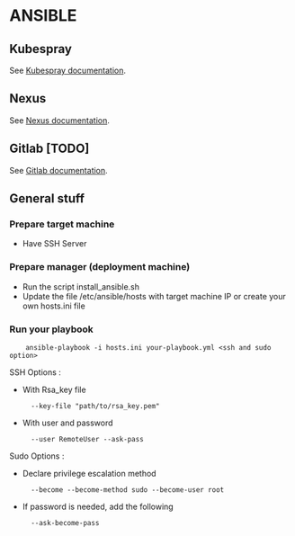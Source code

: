 # ANSIBLE

## Kubespray

See [Kubespray documentation](./kubespray/README.md).

## Nexus

See [Nexus documentation](./nexus/docs/README.md).

## Gitlab [TODO]

See [Gitlab documentation](./gitlab/README.md).

## General stuff

### Prepare target machine

* Have SSH Server

### Prepare manager (deployment machine)

* Run the script install_ansible.sh
* Update the file /etc/ansible/hosts with target machine IP or create your own hosts.ini file

### Run your playbook

        ansible-playbook -i hosts.ini your-playbook.yml <ssh and sudo option>
        
SSH Options :
* With Rsa_key file 
        
        --key-file "path/to/rsa_key.pem"
* With user and password

        --user RemoteUser --ask-pass

Sudo Options :
* Declare privilege escalation method
        
        --become --become-method sudo --become-user root
* If password is needed, add the following

        --ask-become-pass
        

